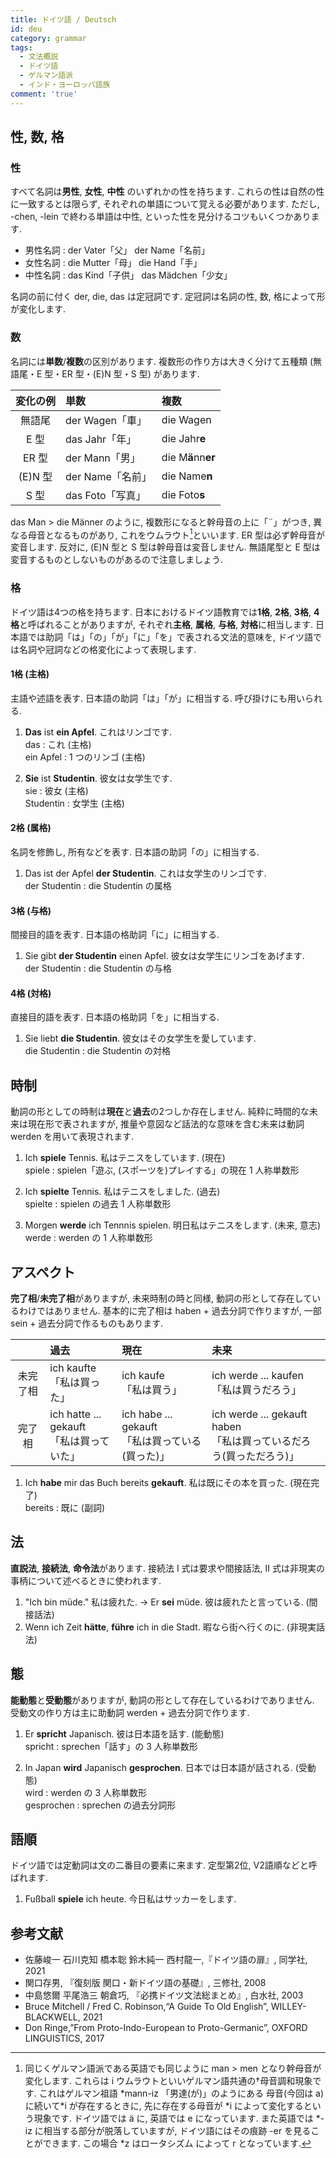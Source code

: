 ```yaml
---
title: ドイツ語 / Deutsch
id: deu
category: grammar
tags:
  - 文法概説
  - ドイツ語
  - ゲルマン語派
  - インド・ヨーロッパ語族
comment: 'true'
---
```

## 性, 数, 格

### 性

すべて名詞は**男性**, **女性**, **中性** のいずれかの性を持ちます.
これらの性は自然の性に一致するとは限らず,
それぞれの単語について覚える必要があります.
ただし, -chen, -lein で終わる単語は中性,
といった性を見分けるコツもいくつかあります.

- 男性名詞 : der Vater「父」 der Name「名前」
- 女性名詞 : die Mutter「母」 die Hand「手」
- 中性名詞 : das Kind「子供」 das Mädchen「少女」

名詞の前に付く der, die, das は定冠詞です.
定冠詞は名詞の性, 数, 格によって形が変化します.

### 数

名詞には**単数**/**複数**の区別があります.
複数形の作り方は大きく分けて五種類 (無語尾・E 型・ER 型・(E)N 型・S 型) があります.

| 変化の例 | 単数 | 複数 |
| :-: | :-- | :-- |
| 無語尾 | der Wagen「車」 | die Wagen |
| E 型 | das Jahr「年」 | die Jahr**e** |
| ER 型 | der Mann「男」 | die M**ä**nn**er** |
| (E)N 型 | der Name「名前」 | die Name**n** |
| S 型 | das Foto「写真」 | die Foto**s** |

das Man > die Männer のように,
複数形になると幹母音の上に「¨」がつき,
異なる母音となるものがあり,
これをウムラウト[^umlaut]といいます.
ER 型は必ず幹母音が変音します.
反対に, (E)N 型と S 型は幹母音は変音しません.
無語尾型と E 型は変音するものとしないものがあるので注意しましょう.

[^umlaut]: 同じくゲルマン語派である英語でも同じように man > men となり幹母音が変化します.
これらは i ウムラウトといいゲルマン語共通の†母音調和現象です.
これはゲルマン祖語 \*mann-iz 「男達(が)」のようにある
母音(今回は a)に続いて\*i が存在するときに,
先に存在する母音が \*i によって変化するという現象です.
ドイツ語では ä に, 英語では e になっています.
また英語では \*-iz に相当する部分が脱落していますが,
ドイツ語にはその痕跡 -er を見ることができます.
この場合 \*z はロータシズム によって r となっています.

### 格

ドイツ語は4つの格を持ちます.
日本におけるドイツ語教育では**1格**, **2格**, **3格**, **4格**と呼ばれることがありますが,
それぞれ**主格**, **属格**, **与格**, **対格**に相当します.
日本語では助詞「は」「の」「が」「に」「を」で表される文法的意味を,
ドイツ語では名詞や冠詞などの格変化によって表現します.

#### 1格 (主格)

主語や述語を表す. 日本語の助詞「は」「が」に相当する.
呼び掛けにも用いられる.

1. **Das** ist **ein Apfel**. これはリンゴです.  
  das : これ (主格)  
  ein Apfel : 1 つのリンゴ (主格)

1. **Sie** ist **Studentin**. 彼女は女学生です.  
  sie : 彼女 (主格)  
  Studentin : 女学生 (主格)

#### 2格 (属格)

名詞を修飾し, 所有などを表す. 日本語の助詞「の」に相当する.

1. Das ist der Apfel **der Studentin**. これは女学生のリンゴです.  
  der Studentin : die Studentin の属格

#### 3格 (与格)

間接目的語を表す. 日本語の格助詞「に」に相当する.

1. Sie gibt **der Studentin** einen Apfel. 彼女は女学生にリンゴをあげます.  
  der Studentin : die Studentin の与格

#### 4格 (対格)

直接目的語を表す. 日本語の格助詞「を」に相当する.

1. Sie liebt **die Studentin**. 彼女はその女学生を愛しています.  
  die Studentin : die Studentin の対格

## 時制

動詞の形としての時制は**現在**と**過去**の2つしか存在しません.
純粋に時間的な未来は現在形で表されますが,
推量や意図など話法的な意味を含む未来は動詞 werden を用いて表現されます.

1. Ich **spiele** Tennis. 私はテニスをしています. (現在)  
  spiele : spielen「遊ぶ, (スポーツを)プレイする」の現在 1 人称単数形

1. Ich **spielte** Tennis. 私はテニスをしました. (過去)  
  spielte : spielen の過去 1 人称単数形

1. Morgen **werde** ich Tennnis spielen. 明日私はテニスをします. (未来, 意志)  
  werde : werden の 1 人称単数形

## アスペクト

**完了相**/**未完了相**がありますが,
未来時制の時と同様, 動詞の形として存在しているわけではありません.
基本的に完了相は haben + 過去分詞で作りますが,
一部 sein + 過去分詞で作るものもあります.

| | 過去 | 現在 | 未来 |
| :-: | :-- | :-- | :-- |
| 未完了相 | ich kaufte <br> 「私は買った」 | ich kaufe <br> 「私は買う」 | ich werde ... kaufen <br> 「私は買うだろう」 |
| 完了相 | ich hatte ... gekauft <br> 「私は買っていた」 | ich habe ... gekauft <br> 「私は買っている(買った)」 | ich werde ... gekauft haben <br> 「私は買っているだろう(買っただろう)」 |

1. Ich **habe** mir das Buch bereits **gekauft**. 私は既にその本を買った. (現在完了)  
  bereits : 既に (副詞)

## 法

**直説法**, **接続法**, **命令法**があります.
接続法 I 式は要求や間接話法, II 式は非現実の事柄について述べるときに使われます.

1. "Ich bin müde." 私は疲れた. → Er **sei** müde. 彼は疲れたと言っている. (間接話法)
1. Wenn ich Zeit **hätte**, **führe** ich in die Stadt. 暇なら街へ行くのに. (非現実話法)

## 態

**能動態**と**受動態**がありますが, 動詞の形として存在しているわけでありません.
受動文の作り方は主に助動詞 werden + 過去分詞で作ります.

1. Er **spricht** Japanisch. 彼は日本語を話す. (能動態)  
  spricht : sprechen「話す」の 3 人称単数形

1. In Japan **wird** Japanisch **gesprochen**. 日本では日本語が話される. (受動態)  
  wird : werden の 3 人称単数形  
  gesprochen : sprechen の過去分詞形

## 語順

ドイツ語では定動詞は文の二番目の要素に来ます.
定型第2位, V2語順などと呼ばれます.

1. Fußball **spiele** ich heute. 今日私はサッカーをします.

## 参考文献

- 佐藤峻一 石川克知 橋本聡 鈴木純一 西村龍一,『ドイツ語の扉』, 同学社, 2021
- 関口存男, 『復刻版 関口・新ドイツ語の基礎』, 三修社, 2008
- 中島悠爾 平尾浩三 朝倉巧, 『必携ドイツ文法総まとめ』, 白水社, 2003
- Bruce Mitchell / Fred C. Robinson,“A Guide To Old English”, WILLEY-BLACKWELL, 2021
- Don Ringe,”From Proto-Indo-European to Proto-Germanic”, OXFORD LINGUISTICS, 2017
